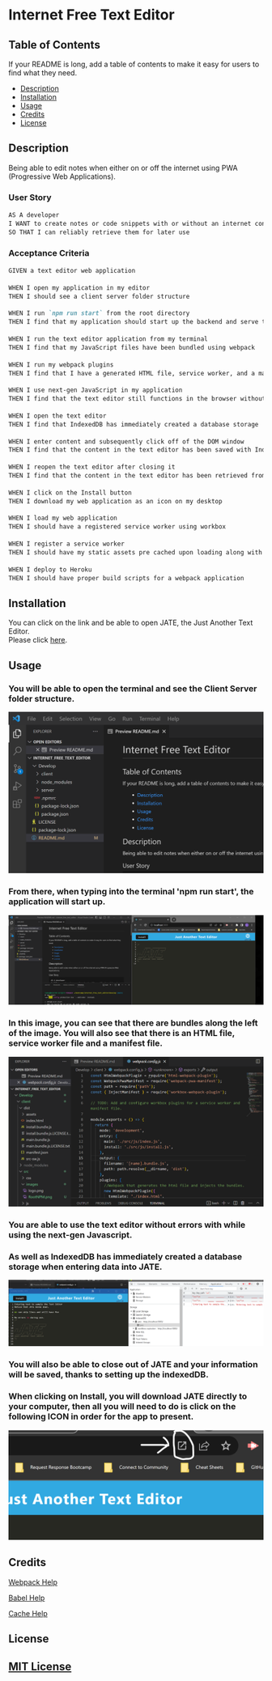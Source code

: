 # Internet Free Text Editor

## Table of Contents

If your README is long, add a table of contents to make it easy for users to find what they need.
- [Description](#description)
- [Installation](#installation)
- [Usage](#usage)
- [Credits](#credits)
- [License](#license)

## Description
Being able to edit notes when either on or off the internet using PWA (Progressive Web Applications).

### User Story

```md
AS A developer
I WANT to create notes or code snippets with or without an internet connection
SO THAT I can reliably retrieve them for later use
```

### Acceptance Criteria

```md
GIVEN a text editor web application

WHEN I open my application in my editor
THEN I should see a client server folder structure

WHEN I run `npm run start` from the root directory
THEN I find that my application should start up the backend and serve the client

WHEN I run the text editor application from my terminal
THEN I find that my JavaScript files have been bundled using webpack

WHEN I run my webpack plugins
THEN I find that I have a generated HTML file, service worker, and a manifest file

WHEN I use next-gen JavaScript in my application
THEN I find that the text editor still functions in the browser without errors

WHEN I open the text editor
THEN I find that IndexedDB has immediately created a database storage

WHEN I enter content and subsequently click off of the DOM window
THEN I find that the content in the text editor has been saved with IndexedDB

WHEN I reopen the text editor after closing it
THEN I find that the content in the text editor has been retrieved from our IndexedDB

WHEN I click on the Install button
THEN I download my web application as an icon on my desktop

WHEN I load my web application
THEN I should have a registered service worker using workbox

WHEN I register a service worker
THEN I should have my static assets pre cached upon loading along with subsequent pages and static assets

WHEN I deploy to Heroku
THEN I should have proper build scripts for a webpack application
```

## Installation

You can click on the link and be able to open JATE, the Just Another Text Editor.<br>
Please click [here]().

## Usage

### You will be able to open the terminal and see the Client Server folder structure.


![alt text](./Develop/client/src/images/ClientServerFolder.png)



### From there, when typing into the terminal 'npm run start', the application will start up.


![alt text](./Develop/client/src/images/RootNPM.png)




### In this image, you can see that there are bundles along the left of the image.  You will also see that there is an HTML file, service worker file and a manifest file.  


![alt text](./Develop/client/src/images/JSbundleWP.png)



### You are able to use the text editor without errors with while using the next-gen Javascript.
### As well as IndexedDB has immediately created a database storage when entering data into JATE.


![alt text](./Develop/client/src/images/IndexDBstorage.png)



### You will also be able to close out of JATE and your information will be saved, thanks to setting up the indexedDB.
### When clicking on Install, you will download JATE directly to your computer, then all you will need to do is click on the following ICON in order for the app to present.


![alt text](./Develop/client/src/images/Icon.png)




## Credits

[Webpack Help](https://www.npmjs.com/package/webpack-pwa-manifest)

[Babel Help](https://webpack.js.org/loaders/babel-loader/)

[Cache Help](https://medium.com/animall-engineering/best-caching-strategies-progressive-web-app-pwa-c610d65b2009)

## License

[MIT License](https://choosealicense.com/licenses/mit/)
---